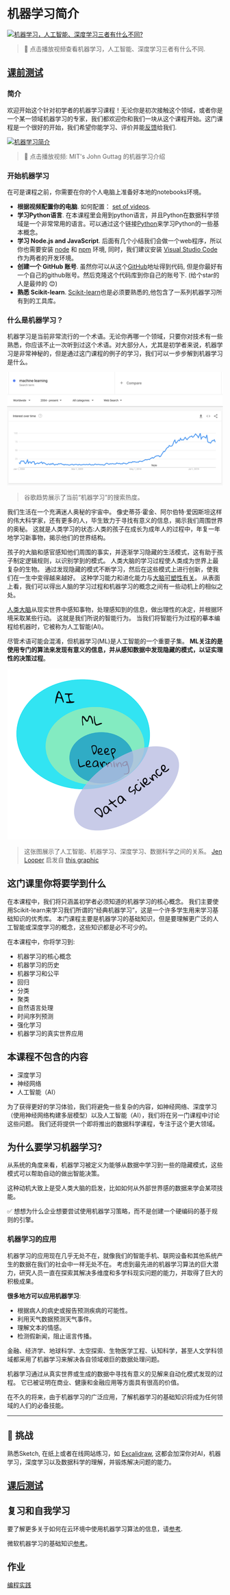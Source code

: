 # 机器学习简介

[![机器学习，人工智能、深度学习三者有什么不同?](https://img.youtube.com/vi/lTd9RSxS9ZE/0.jpg)](https://youtu.be/lTd9RSxS9ZE "机器学习，人工智能、深度学习三者有什么不同?")

> 🎥 点击播放视频查看机器学习，人工智能、深度学习三者有什么不同.

## [课前测试](https://jolly-sea-0a877260f.azurestaticapps.net/quiz/1/)

### 简介

欢迎开始这个针对初学者的机器学习课程！无论你是初次接触这个领域，或者你是一个某一领域机器学习的专家，我们都欢迎你和我们一块从这个课程开始。这门课程是一个很好的开始，我们希望你能学习、评价并能[反馈](https://github.com/microsoft/ML-For-Beginners/discussions)给我们.

[![机器学习简介](https://img.youtube.com/vi/h0e2HAPTGF4/0.jpg)](https://www.bilibili.com/video/bv17U4y1E7rR "Introduction to ML")

> 🎥 点击播放视频: MIT's John Guttag 的机器学习介绍
### 开始机器学习

在可是课程之前，你需要在你的个人电脑上准备好本地的notebooks环境。

- **根据视频配置你的电脑**. 如何配置： [set of videos](https://www.youtube.com/playlist?list=PLlrxD0HtieHhS8VzuMCfQD4uJ9yne1mE6).
- **学习Python语言**. 在本课程里会用到python语言，并且Python在数据科学领域是一个非常常用的语言。可以通过这个链接[Python](https://docs.microsoft.com/learn/paths/python-language/?WT.mc_id=academic-15963-cxa)来学习Python的一些基本概念。
- **学习 Node.js and JavaScript**. 后面有几个小结我们会做一个web程序，所以你也需要安装 [node](https://nodejs.org) 和 [npm](https://www.npmjs.com/) 环境, 同时，我们建议安装 [Visual Studio Code](https://code.visualstudio.com/) 作为两者的开发环境。
- **创建一个 GitHub 账号**. 虽然你可以从这个[GitHub](https://github.com)地址得到代码, 但是你最好有一个自己的github账号。然后克隆这个代码库到你自己的账号下. (给个star的人是最帅的 😊)
- **熟悉 Scikit-learn**.  [Scikit-learn](https://scikit-learn.org/stable/user_guide.html)也是必须要熟悉的,他包含了一系列机器学习所有到的工具库。

### 什么是机器学习？

机器学习是当前非常流行的一个术语。无论你再哪一个领域，只要你对技术有一些熟悉，你应该不止一次听到过这个术语。对大部分人，尤其是初学者来说，机器学习是非常神秘的，但是通过这门课程的例子的学习，我们可以一步步解到机器学习是什么。

![ml 热度曲线](images/hype.png)

> 谷歌趋势展示了当前“机器学习”的搜索热度。

我们生活在一个充满迷人奥秘的宇宙中。 像史蒂芬·霍金、阿尔伯特·爱因斯坦这样的伟大科学家，还有更多的人，毕生致力于寻找有意义的信息，揭示我们周围世界的奥秘。 这就是人类学习的状态:人类的孩子在成长为成年人的过程中，年复一年地学习新事物，揭示他们的世界结构。  

孩子的大脑和感官感知他们周围的事实，并逐渐学习隐藏的生活模式，这有助于孩子制定逻辑规则，以识别学到的模式。 人类大脑的学习过程使人类成为世界上最复杂的生物。 通过发现隐藏的模式不断学习，然后在这些模式上进行创新，使我们在一生中变得越来越好。 这种学习能力和进化能力与[大脑可塑性有关](https://www.simplypsychology.org/brain-plasticity.html)。 从表面上看，我们可以得出人脑的学习过程和机器学习的概念之间有一些动机上的相似之处。  

[人类大脑](https://www.livescience.com/29365-human-brain.html)从现实世界中感知事物，处理感知到的信息，做出理性的决定，并根据环境采取某些行动。 这就是我们所说的智能行为。 当我们将智能行为过程的摹本编程给机器时，它被称为人工智能(AI)。  

尽管术语可能会混淆，但机器学习(ML)是人工智能的一个重要子集。 **ML关注的是使用专门的算法来发现有意义的信息，并从感知数据中发现隐藏的模式，以证实理性的决策过程**。

![人工智能、机器学习、深度学习、数据科学](images/ai-ml-ds.png)

> 这张图展示了人工智能、机器学习、深度学习、数据科学之间的关系。 [Jen Looper](https://twitter.com/jenlooper) 启发自 [this graphic](https://softwareengineering.stackexchange.com/questions/366996/distinction-between-ai-ml-neural-networks-deep-learning-and-data-mining)

## 这门课里你将要学到什么

在本课程中，我们将只涵盖初学者必须知道的机器学习的核心概念。 我们主要使用Scikit-learn来学习我们所谓的“经典机器学习”，这是一个许多学生用来学习基础知识的优秀库。 本门课程主要是机器学习的基础知识，但是要理解更广泛的人工智能或深度学习的概念，这些知识都是必不可少的。  

在本课程中，你将学习到:  
 
- 机器学习的核心概念  
- 机器学习的历史  
- 机器学习和公平  
- 回归  
- 分类   
- 聚类 
- 自然语言处理  
- 时间序列预测    
- 强化学习  
- 机器学习的真实世界应用   
## 本课程不包含的内容

- 深度学习
- 神经网络
- 人工智能（AI）
  
为了获得更好的学习体验，我们将避免一些复杂的内容，如神经网络、深度学习（使用神经网络构建多层模型）以及人工智能（AI），我们将在另一门课程中讨论这些问题。 我们还将提供一个即将推出的数据科学课程，专注于这个更大领域。  
## 为什么要学习机器学习?

从系统的角度来看，机器学习被定义为能够从数据中学习到一些的隐藏模式，这些模式可以帮助自动的做出智能决策。
 
这种动机大致上是受人类大脑的启发，比如如何从外部世界感的数据来学会某项技能。  


✅ 想想为什么企业想要尝试使用机器学习策略，而不是创建一个硬编码的基于规则的引擎。  

### 机器学习的应用

机器学习的应用现在几乎无处不在，就像我们的智能手机、联网设备和其他系统产生的数据在我们的社会中一样无处不在。 考虑到最先进的机器学习算法的巨大潜力，研究人员一直在探索其解决多维度和多学科现实问题的能力，并取得了巨大的积极成果。  

**很多地方可以应用机器学习**:

- 根据病人的病史或报告预测疾病的可能性。  
- 利用天气数据预测天气事件。  
- 理解文本的情感。  
- 检测假新闻，阻止谣言传播。  

金融、经济学、地球科学、太空探索、生物医学工程、认知科学，甚至人文学科领域都采用了机器学习来解决各自领域艰巨的数据处理问题。  

机器学习通过从真实世界或生成的数据中寻找有意义的见解来自动化模式发现的过程。 它已被证明在商业、健康和金融应用等方面具有很高的价值。  

在不久的将来，由于机器学习的广泛应用，了解机器学习的基础知识将成为任何领域的人们的必备技能。  

---
## 🚀 挑战

熟悉Sketch, 在纸上或者在线网站练习，如 [Excalidraw](https://excalidraw.com/), 这都会加深你对AI，机器学习，深度学习以及数据科学的理解，并锻炼解决问题的能力。

## [课后测试](https://jolly-sea-0a877260f.azurestaticapps.net/quiz/2/)

## 复习和自我学习

要了解更多关于如何在云环境中使用机器学习算法的信息，请[参考](https://docs.microsoft.com/learn/paths/create-no-code-predictive-models-azure-machine-learning/?WT.mc_id=academic-15963-cxa).

微软机器学习的基础知识[参考](https://docs.microsoft.com/learn/modules/introduction-to-machine-learning/?WT.mc_id=academic-15963-cxa)。

## 作业

[编程实践](assignment.md)

